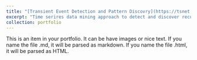 ```yaml
---
title: "[Transient Event Detection and Pattern Discovry](https://tsnet.readthedocs.io)"
excerpt: "Time serires data mining approach to detect and discover recurrent pressure transient patterns without prior knowledge <br/><img src='/images/detectcluster.png'>"
collection: portfolio
---
```



This is an item in your portfolio. It can be have images or nice text. If you name the file .md, it will be parsed as markdown. If you name the file .html, it will be parsed as HTML.
